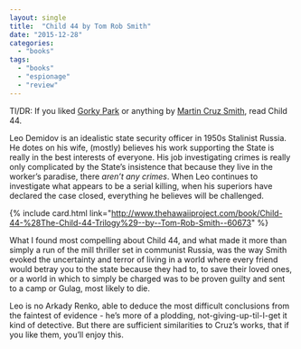 ```yaml
---
layout: single
title:  "Child 44 by Tom Rob Smith"
date: "2015-12-28"
categories: 
  - "books"
tags: 
  - "books"
  - "espionage"
  - "review"
---
```


Tl/DR: If you liked [Gorky Park](http://www.thehawaiiproject.com/book/Gorky-Park-%28Arkady-Renko-No.-1%29--by--Martin-Cruz-Smith--40596) or anything by [Martin Cruz Smith](http://www.thehawaiiproject.com/books--written-by--Martin-Cruz-Smith), read Child 44.

Leo Demidov is an idealistic state security officer in 1950s Stalinist Russia. He dotes on his wife, (mostly) believes his work supporting the State is really in the best interests of everyone. His job investigating crimes is really only complicated by the State’s insistence that because they live in the worker’s paradise, there _aren’t any crimes_. When Leo continues to investigate what appears to be a serial killing, when his superiors have declared the case closed, everything he believes will be challenged.

{% include card.html link="http://www.thehawaiiproject.com/book/Child-44-%28The-Child-44-Trilogy%29--by--Tom-Rob-Smith--60673" %}

What I found most compelling about Child 44, and what made it more than simply a run of the mill thriller set in communist Russia, was the way Smith evoked the uncertainty and terror of living in a world where every friend would betray you to the state because they had to, to save their loved ones, or a world in which to simply be charged was to be proven guilty and sent to a camp or Gulag, most likely to die.

Leo is no Arkady Renko, able to deduce the most difficult conclusions from the faintest of evidence - he’s more of a plodding, not-giving-up-til-I-get it kind of detective. But there are sufficient similarities to Cruz’s works, that if you like them, you’ll enjoy this.
